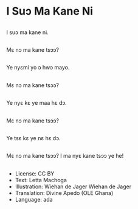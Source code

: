 # I Suɔ Ma Kane Ni

##
I suɔ ma kane ni.

##
Mɛ nɔ ma kane tsɔɔ?

##
Ye nyɛmi yo ɔ hwɔ mayo.

##
Mɛ nɔ ma kane tsɔɔ?

##
Ye nyɛ kɛ ye maa hɛ dɔ.

##
Mɛ nɔ ma kane tsɔɔ?

##
Ye tsɛ kɛ ye nɛ hɛ dɔ.

##
Mɛ nɔ ma kane tsɔɔ? I ma nyɛ kane tsɔɔ ye he!

##
* License: CC BY
* Text: Letta Machoga
* Illustration: Wiehan de Jager Wiehan de Jager
* Translation: Divine Apedo (OLE Ghana)
* Language: ada
